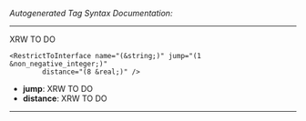 _Autogenerated Tag Syntax Documentation:_

---
XRW TO DO

```
<RestrictToInterface name="(&string;)" jump="(1 &non_negative_integer;)"
        distance="(8 &real;)" />
```

-   **jump**: XRW TO DO
-   **distance**: XRW TO DO

---

